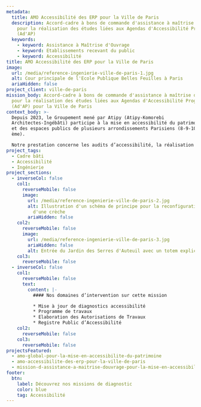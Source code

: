 ```yaml
---
metadata:
  title: AMO Accessibilité des ERP pour la Ville de Paris
  description: Accord-cadre à bons de commande d'assistance à maîtrise d’ouvrage
    pour la réalisation des études liées aux Agendas d'Accessibilité Programmée
    (Ad'AP)
  keywords:
    - keyword: Assistance à Maîtrise d'Ouvrage
    - keyword: Etablissements recevant du public
    - keyword: Accessibilité
title: AMO Accessibilité des ERP pour la Ville de Paris
image:
  url: /media/reference-ingenierie-ville-de-paris-1.jpg
  alt: Cour principale de l'Ecole Publique Belles Feuilles à Paris
  ariaHidden: false
project_client: ville-de-paris
mission_body: Accord-cadre à bons de commande d'assistance à maîtrise d’ouvrage
  pour la réalisation des études liées aux Agendas d'Accessibilité Programmée
  (Ad'AP) pour la Ville de Paris
context_body: >-
  Depuis 2023, le Groupement mené par Atipy (Atipy-Komorebi
  Architectes-Ingébâti) participe à la mise en accessibilité du patrimoine bâti
  et des espaces publics de plusieurs arrondissements Parisiens (8-9-10-16-17
  ème).

  Notre prestation concerne les audits d’accessibilité, la réalisation de programmes de travaux, l’élaboration des autorisations de travaux et la création du Registre Public d’Accessibilité. Tous les types d’ERP et d’IOP sont concernés&nbsp;: crèches, écoles, collèges, conservatoire, piscine, gymnase, etc.). Une grande diversité de bâtiments pour un grand projet&nbsp;!
project_tags:
  - Cadre bâti
  - Accessibilité
  - Ingénierie
project_sections:
  - inverseCol: false
    col1:
      reverseMobile: false
      image:
        url: /media/reference-ingenierie-ville-de-paris-2.jpg
        alt: Illustration d'un schéma de principe pour la reconfiguration de l'entrée
          d'une crèche
        ariaHidden: false
    col2:
      reverseMobile: false
      image:
        url: /media/reference-ingenierie-ville-de-paris-3.jpg
        ariaHidden: false
        alt: Entrée du Jardin des Serres d'Auteuil avec un totem explicatif.
    col3:
      reverseMobile: false
  - inverseCol: false
    col1:
      reverseMobile: false
      text:
        content: |-
          #### Nos domaines d’intervention sur cette mission

          * Mise à jour de diagnostics accessibilité
          * Programme de travaux
          * Elaboration des Autorisations de Travaux
          * Registre Public d’Accessibilité
    col2:
      reverseMobile: false
    col3:
      reverseMobile: false
projectsFeatured:
  - amo-global-pour-la-mise-en-accessibilite-du-patrimoine
  - amo-accessibilite-des-erp-pour-la-ville-de-paris
  - mission-d-assistance-a-maitrise-douvrage-pour-la-mise-en-accessibilite-d-erp
footer:
  btn:
    label: Découvrez nos missions de diagnostic
    color: blue
    tag: Accessibilité
---
```

